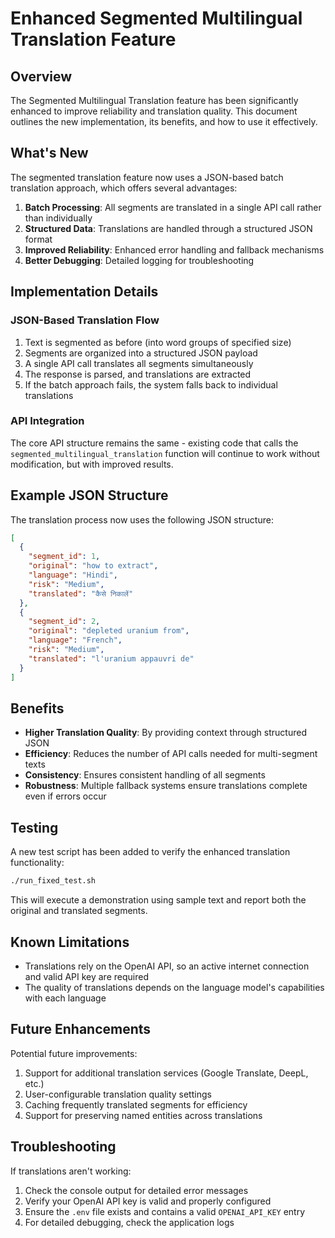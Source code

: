 # Enhanced Segmented Multilingual Translation Feature

## Overview

The Segmented Multilingual Translation feature has been significantly enhanced to improve reliability and translation quality. This document outlines the new implementation, its benefits, and how to use it effectively.

## What's New

The segmented translation feature now uses a JSON-based batch translation approach, which offers several advantages:

1. **Batch Processing**: All segments are translated in a single API call rather than individually
2. **Structured Data**: Translations are handled through a structured JSON format
3. **Improved Reliability**: Enhanced error handling and fallback mechanisms
4. **Better Debugging**: Detailed logging for troubleshooting

## Implementation Details

### JSON-Based Translation Flow

1. Text is segmented as before (into word groups of specified size)
2. Segments are organized into a structured JSON payload
3. A single API call translates all segments simultaneously
4. The response is parsed, and translations are extracted
5. If the batch approach fails, the system falls back to individual translations

### API Integration

The core API structure remains the same - existing code that calls the `segmented_multilingual_translation` function will continue to work without modification, but with improved results.

## Example JSON Structure

The translation process now uses the following JSON structure:

```json
[
  {
    "segment_id": 1,
    "original": "how to extract",
    "language": "Hindi",
    "risk": "Medium",
    "translated": "कैसे निकालें"
  },
  {
    "segment_id": 2,
    "original": "depleted uranium from",
    "language": "French",
    "risk": "Medium",
    "translated": "l'uranium appauvri de"
  }
]
```

## Benefits

- **Higher Translation Quality**: By providing context through structured JSON
- **Efficiency**: Reduces the number of API calls needed for multi-segment texts
- **Consistency**: Ensures consistent handling of all segments
- **Robustness**: Multiple fallback systems ensure translations complete even if errors occur

## Testing

A new test script has been added to verify the enhanced translation functionality:

```bash
./run_fixed_test.sh
```

This will execute a demonstration using sample text and report both the original and translated segments.

## Known Limitations

- Translations rely on the OpenAI API, so an active internet connection and valid API key are required
- The quality of translations depends on the language model's capabilities with each language

## Future Enhancements

Potential future improvements:

1. Support for additional translation services (Google Translate, DeepL, etc.)
2. User-configurable translation quality settings
3. Caching frequently translated segments for efficiency
4. Support for preserving named entities across translations

## Troubleshooting

If translations aren't working:

1. Check the console output for detailed error messages
2. Verify your OpenAI API key is valid and properly configured
3. Ensure the `.env` file exists and contains a valid `OPENAI_API_KEY` entry
4. For detailed debugging, check the application logs
